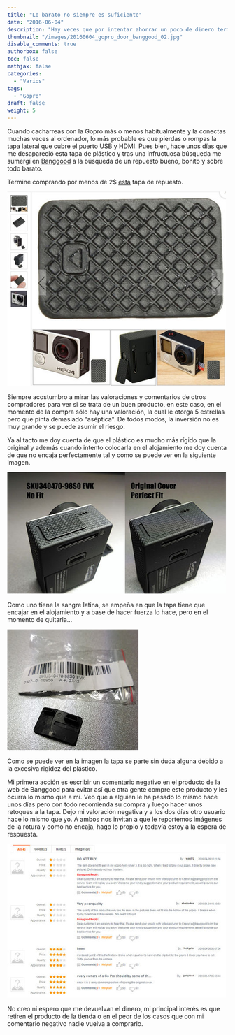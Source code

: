 ```yaml
---
title: "Lo barato no siempre es suficiente"
date: "2016-06-04"
description: "Hay veces que por intentar ahorrar un poco de dinero terminas gastando más de lo previsto.  Esta es una de esas ocasiones"
thumbnail: "/images/20160604_gopro_door_banggood_02.jpg"
disable_comments: true
authorbox: false
toc: false
mathjax: false
categories:
  - "Varios"
tags:
  - "Gopro"
draft: false
weight: 5
---
```

Cuando cacharreas con la Gopro más o menos habitualmente y la conectas muchas veces al ordenador, lo más probable es que pierdas o rompas la tapa lateral que cubre el puerto USB y HDMI. Pues bien, hace unos días que me desapareció esta tapa de plástico y tras una infructuosa búsqueda me sumergí en [Banggood][12] a la búsqueda de un repuesto bueno, bonito y sobre todo barato.

Termine comprando por menos de 2$ [esta][11] tapa de repuesto.

![imagen][1]

Siempre acostumbro a mirar las valoraciones y comentarios de otros compradores para ver si se trata de un buen producto, en este caso, en el momento de la compra sólo hay una valoración, la cual le otorga 5 estrellas pero que pinta demasiado "aséptica". De todos modos, la inversión no es muy grande y se puede asumir el riesgo.

Ya al tacto me doy cuenta de que el plástico es mucho más rígido que la original y además cuando intento colocarla en el alojamiento me doy cuenta de que no encaja perfectamente tal y como se puede ver en la siguiente imagen.

![imagen][2]

Como uno tiene la sangre latina, se empeña en que la tapa tiene que encajar en el alojamiento y a base de hacer fuerza lo hace, pero en el momento de quitarla...

![imagen][3]

Como se puede ver en la imagen la tapa se parte sin duda alguna debido a la excesiva rigidez del plástico.

Mi primera acción es escribir un comentario negativo en el producto de la web de Banggood para evitar así que otra gente compre este producto y les ocurra lo mismo que a mi. Veo que a alguien le ha pasado lo mismo hace unos días pero con todo recomienda su compra y luego hacer unos retoques a la tapa. Dejo mi valoración negativa y a los dos días otro usuario hace lo mismo que yo. A ambos nos invitan a que le reportemos imágenes de la rotura y como no encaja, hago lo propio y todavía estoy a la espera de respuesta.

![imagen][4]

No creo ni espero que me devuelvan el dinero, mi principal interés es que retiren el producto de la tienda o en el peor de los casos que con mi comentario negativo nadie vuelva a comprarlo.

[1]: /images/20160604_gopro_door_banggood.jpg
[2]: /images/20160604_gopro_door_banggood_01.jpg
[3]: /images/20160604_gopro_door_banggood_02.jpg
[4]: /images/20160604_gopro_door_banggood_03.jpg

[11]: http://www.banggood.com/Replacement-USB-Side-Door-Cover-Case-Cap-Repair-Part-For-GoPro-Hero-3-3-Plus-4-p-1026853.html
[12]: http://www.banggood.com

